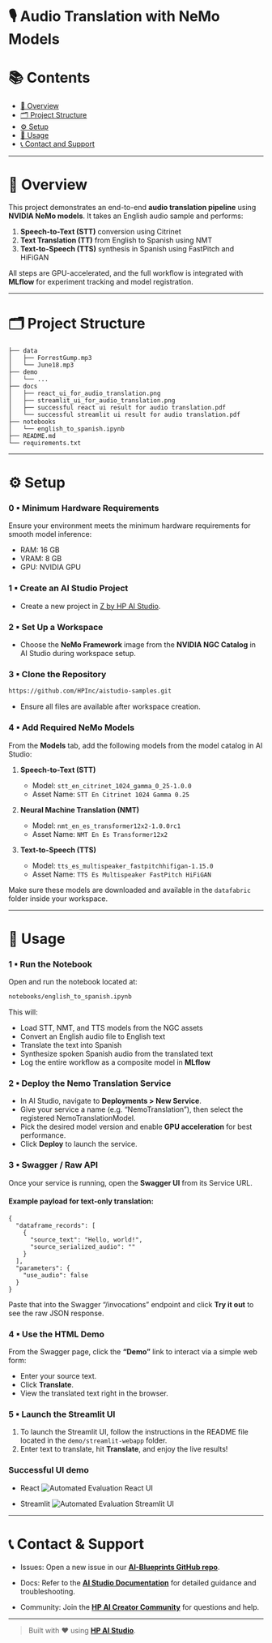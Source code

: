 # 🎙️ Audio Translation with NeMo Models

# 📚 Contents

* [🧠 Overview](#overview)
* [🗂 Project Structure](#project-structure)
* [⚙️ Setup](#setup)
* [🚀 Usage](#usage)
* [📞 Contact and Support](#contact-and-support)

---

# 🧠 Overview

This project demonstrates an end-to-end **audio translation pipeline** using **NVIDIA NeMo models**. It takes an English audio sample and performs:

1. **Speech-to-Text (STT)** conversion using Citrinet  
2. **Text Translation (TT)** from English to Spanish using NMT  
3. **Text-to-Speech (TTS)** synthesis in Spanish using FastPitch and HiFiGAN  

All steps are GPU-accelerated, and the full workflow is integrated with **MLflow** for experiment tracking and model registration.

---

# 🗂 Project Structure

```
├── data
│   ├── ForrestGump.mp3
│   └── June18.mp3
├── demo
│   └── ...
├── docs
│   ├── react_ui_for_audio_translation.png
│   ├── streamlit_ui_for_audio_translation.png
│   ├── successful react ui result for audio translation.pdf
│   └── successful streamlit ui result for audio translation.pdf
├── notebooks
│   └── english_to_spanish.ipynb
├── README.md
└── requirements.txt
```

---

# ⚙️ Setup

### 0 ▪ Minimum Hardware Requirements

Ensure your environment meets the minimum hardware requirements for smooth model inference:

- RAM: 16 GB  
- VRAM: 8 GB  
- GPU: NVIDIA GPU

### 1 ▪ Create an AI Studio Project

- Create a new project in [Z by HP AI Studio](https://zdocs.datascience.hp.com/docs/aistudio/overview).

### 2 ▪ Set Up a Workspace

- Choose the **NeMo Framework** image from the **NVIDIA NGC Catalog** in AI Studio during workspace setup.

### 3 ▪ Clone the Repository

```bash
https://github.com/HPInc/aistudio-samples.git
```

- Ensure all files are available after workspace creation.

### 4 ▪ Add Required NeMo Models

From the **Models** tab, add the following models from the model catalog in AI Studio:

1. **Speech-to-Text (STT)**  
   - Model: `stt_en_citrinet_1024_gamma_0_25-1.0.0`  
   - Asset Name: `STT En Citrinet 1024 Gamma 0.25`

2. **Neural Machine Translation (NMT)**  
   - Model: `nmt_en_es_transformer12x2-1.0.0rc1`  
   - Asset Name: `NMT En Es Transformer12x2`

3. **Text-to-Speech (TTS)**  
   - Model: `tts_es_multispeaker_fastpitchhifigan-1.15.0`  
   - Asset Name: `TTS Es Multispeaker FastPitch HiFiGAN`

Make sure these models are downloaded and available in the `datafabric` folder inside your workspace.

---

# 🚀 Usage

### 1 ▪ Run the Notebook

Open and run the notebook located at:

```bash
notebooks/english_to_spanish.ipynb
```

This will:

- Load STT, NMT, and TTS models from the NGC assets  
- Convert an English audio file to English text  
- Translate the text into Spanish  
- Synthesize spoken Spanish audio from the translated text  
- Log the entire workflow as a composite model in **MLflow**

### 2 ▪ Deploy the Nemo Translation Service

- In AI Studio, navigate to **Deployments > New Service**.  
- Give your service a name (e.g. “NemoTranslation”), then select the registered NemoTranslationModel.  
- Pick the desired model version and enable **GPU acceleration** for best performance.  
- Click **Deploy** to launch the service.

### 3 ▪ Swagger / Raw API

Once your service is running, open the **Swagger UI** from its Service URL.  

#### Example payload for text-only translation:
```jsonc
{
  "dataframe_records": [
    {
      "source_text": "Hello, world!",
      "source_serialized_audio": ""
    }
  ],
  "parameters": {
    "use_audio": false
  }
}
````

Paste that into the Swagger “/invocations” endpoint and click **Try it out** to see the raw JSON response.

### 4 ▪ Use the HTML Demo

From the Swagger page, click the **“Demo”** link to interact via a simple web form:

* Enter your source text.
* Click **Translate**.
* View the translated text right in the browser.

### 5 ▪ Launch the Streamlit UI

1. To launch the Streamlit UI, follow the instructions in the README file located in the `demo/streamlit-webapp` folder.
2. Enter text to translate, hit **Translate**, and enjoy the live results!



### Successful UI demo

- React
![Automated Evaluation React UI](docs/react_ui_for_audio_translation.png)  

- Streamlit
![Automated Evaluation Streamlit UI](docs/streamlit_ui_for_audio_translation.png)  

---

# 📞 Contact & Support

- Issues: Open a new issue in our [**AI-Blueprints GitHub repo**](https://github.com/HPInc/AI-Blueprints).

- Docs: Refer to the **[AI Studio Documentation](https://zdocs.datascience.hp.com/docs/aistudio/overview)** for detailed guidance and troubleshooting. 

- Community: Join the [**HP AI Creator Community**](https://community.datascience.hp.com/) for questions and help.

---

> Built with ❤️ using [**HP AI Studio**](https://www.hp.com/us-en/workstations/ai-studio.html).
